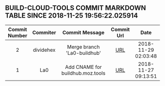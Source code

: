 ## BUILD-CLOUD-TOOLS COMMIT MARKDOWN TABLE SINCE 2018-11-25 19:56:22.025914

| Commit Number | Commiter | Commit Message | Commit Url | Date | 
|:---:|:----:|:----------------------------------:|:------:|:----:| 
|2|dividehex|Merge branch 'La0-buildhub'|[URL](https://github.com/mozilla-releng/build-cloud-tools/commit/cb2ede208a3dda6df742eb0f251827762931f1d1)|2018-11-29 02:03:48
|1|La0|Add CNAME for buildhub.moz.tools|[URL](https://github.com/mozilla-releng/build-cloud-tools/commit/62d5a4b0cf4c9d52836bc196680cca8ca08a4d53)|2018-11-27 09:13:51


